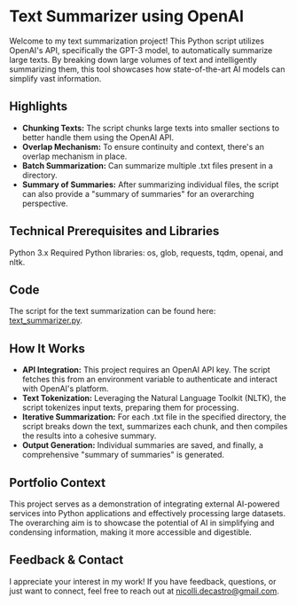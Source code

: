 # Text Summarizer using OpenAI

Welcome to my text summarization project! This Python script utilizes OpenAI's API, specifically the GPT-3 model, to automatically summarize large texts. By breaking down large volumes of text and intelligently summarizing them, this tool showcases how state-of-the-art AI models can simplify vast information.

## Highlights

- **Chunking Texts:** The script chunks large texts into smaller sections to better handle them using the OpenAI API.
- **Overlap Mechanism:** To ensure continuity and context, there's an overlap mechanism in place.
- **Batch Summarization:** Can summarize multiple .txt files present in a directory.
- **Summary of Summaries:** After summarizing individual files, the script can also provide a "summary of summaries" for an overarching perspective.

## Technical Prerequisites and Libraries
Python 3.x
Required Python libraries: os, glob, requests, tqdm, openai, and nltk.

## Code
The script for the text summarization can be found here: [text_summarizer.py](./text_summarizer.py).

## How It Works
- **API Integration:** This project requires an OpenAI API key. The script fetches this from an environment variable to authenticate and interact with OpenAI's platform.
- **Text Tokenization:** Leveraging the Natural Language Toolkit (NLTK), the script tokenizes input texts, preparing them for processing.
- **Iterative Summarization:** For each .txt file in the specified directory, the script breaks down the text, summarizes each chunk, and then compiles the results into a cohesive summary.
- **Output Generation:** Individual summaries are saved, and finally, a comprehensive "summary of summaries" is generated.

## Portfolio Context
This project serves as a demonstration of integrating external AI-powered services into Python applications and effectively processing large datasets. The overarching aim is to showcase the potential of AI in simplifying and condensing information, making it more accessible and digestible.

## Feedback & Contact
I appreciate your interest in my work! If you have feedback, questions, or just want to connect, feel free to reach out at nicolli.decastro@gmail.com.
